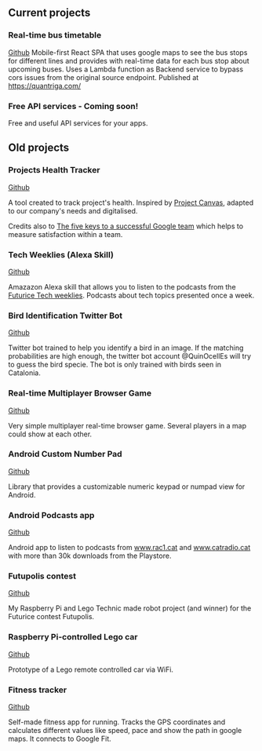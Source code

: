 
## Current projects

### Real-time bus timetable
[Github](https://github.com/joan-domingo/public-transport-map)
Mobile-first React SPA that uses google maps to see the bus stops for different lines and provides with real-time data for each bus stop about upcoming buses.
Uses a Lambda function as Backend service to bypass cors issues from the original source endpoint. Published at https://quantriga.com/

### Free API services - Coming soon!
Free and useful API services for your apps.

## Old projects
### Projects Health Tracker 
[Github](https://github.com/joan-domingo/projects-tracker)

A tool created to track project's health. Inspired by [Project Canvas](http://www.projectcanvas.dk), adapted to our company's needs and digitalised. 

Credits also to [The five keys to a successful Google team](https://www.linkedin.com/pulse/5-keys-successful-google-team-project-aristotle-julian-pawley-lkecc/) 
which helps to measure satisfaction within a team.

### Tech Weeklies (Alexa Skill)
[Github](https://github.com/joan-domingo/tech-weeklies-alexa-skill)

Amazazon Alexa skill that allows you to listen to the podcasts from the [Futurice Tech weeklies](https://www.futurice.com/tech-weeklies). Podcasts about tech topics presented once a week.

### Bird Identification Twitter Bot
[Github](https://github.com/joan-domingo/bird-identification-twitter-bot)

Twitter bot trained to help you identify a bird in an image.
If the matching probabilities are high enough, the twitter bot account  @QuinOcellEs will try to guess the bird specie. The bot is only trained with birds seen in Catalonia.

### Real-time Multiplayer Browser Game
[Github](https://github.com/joan-domingo/realtime-multiplayer-browser-game)

Very simple multiplayer real-time browser game. Several players in a map could show at each other.

### Android Custom Number Pad
[Github](https://github.com/joan-domingo/CustomNumberPad)

Library that provides a customizable numeric keypad or numpad view for Android.

### Android Podcasts app
[Github](https://github.com/joan-domingo/Podcasts-RAC1-Android)

Android app to listen to podcasts from www.rac1.cat and www.catradio.cat with more than 30k downloads from the Playstore.

### Futupolis contest
[Github](https://github.com/joan-domingo/futupolis)

My Raspberry Pi and Lego Technic made robot project (and winner) for the Futurice contest Futupolis. 

### Raspberry Pi-controlled Lego car
[Github](https://github.com/joan-domingo/Raspberry-Pi-Controlled-Lego-Car)

Prototype of a Lego remote controlled car via WiFi.

### Fitness tracker
[Github](https://github.com/joan-domingo/FitnessTracker)

Self-made fitness app for running. Tracks the GPS coordinates and calculates different values like speed, pace and show the path in google maps. It connects to Google Fit.